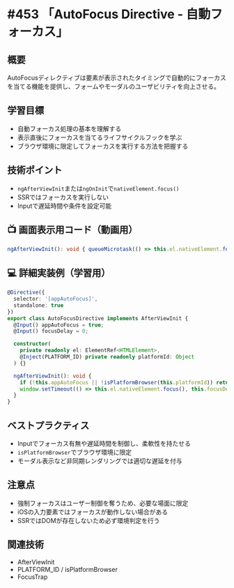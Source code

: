 # #453 「AutoFocus Directive - 自動フォーカス」

## 概要
AutoFocusディレクティブは要素が表示されたタイミングで自動的にフォーカスを当てる機能を提供し、フォームやモーダルのユーザビリティを向上させる。

## 学習目標
- 自動フォーカス処理の基本を理解する
- 表示直後にフォーカスを当てるライフサイクルフックを学ぶ
- ブラウザ環境に限定してフォーカスを実行する方法を把握する

## 技術ポイント
- `ngAfterViewInit`または`ngOnInit`で`nativeElement.focus()`
- SSRではフォーカスを実行しない
- Inputで遅延時間や条件を設定可能

## 📺 画面表示用コード（動画用）
```typescript
ngAfterViewInit(): void { queueMicrotask(() => this.el.nativeElement.focus()); }
```

## 💻 詳細実装例（学習用）
```typescript
@Directive({
  selector: '[appAutoFocus]',
  standalone: true
})
export class AutoFocusDirective implements AfterViewInit {
  @Input() appAutoFocus = true;
  @Input() focusDelay = 0;

  constructor(
    private readonly el: ElementRef<HTMLElement>,
    @Inject(PLATFORM_ID) private readonly platformId: Object
  ) {}

  ngAfterViewInit(): void {
    if (!this.appAutoFocus || !isPlatformBrowser(this.platformId)) return;
    window.setTimeout(() => this.el.nativeElement.focus(), this.focusDelay);
  }
}
```

## ベストプラクティス
- Inputでフォーカス有無や遅延時間を制御し、柔軟性を持たせる
- `isPlatformBrowser`でブラウザ環境に限定
- モーダル表示など非同期レンダリングでは適切な遅延を付与

## 注意点
- 強制フォーカスはユーザー制御を奪うため、必要な場面に限定
- iOSの入力要素ではフォーカスが動作しない場合がある
- SSRではDOMが存在しないため必ず環境判定を行う

## 関連技術
- AfterViewInit
- PLATFORM_ID / isPlatformBrowser
- FocusTrap
